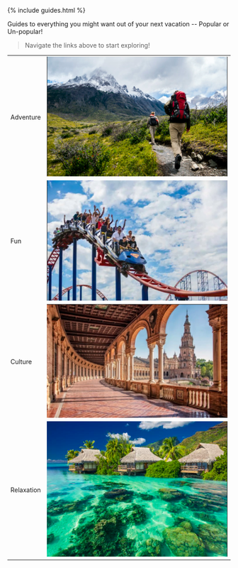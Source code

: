 {% include guides.html %}

Guides to everything you might want out of your next vacation -- Popular or Un-popular!

> Navigate the links above to start exploring!

<body>

<table>
  <tr>
    <td>Adventure</td>
    <td><a href="https://guapbeast.github.io/team10/adventure"><img src="images/adventure.png"></a>
    </td>  
  <tr>
    <td>Fun</td>
    <td><a href="https://guapbeast.github.io/team10/fun"><img src="images/fun.png"></a>
  <tr>
    <td>Culture</td>
    <td><a href="https://guapbeast.github.io/team10/cultural"><img src="images/culture.png"></a>
  <tr>
    <td>Relaxation</td>
    <td><a href="https://guapbeast.github.io/team10/relax"><img src="images/relax.png"></a>
</table>

</body> 